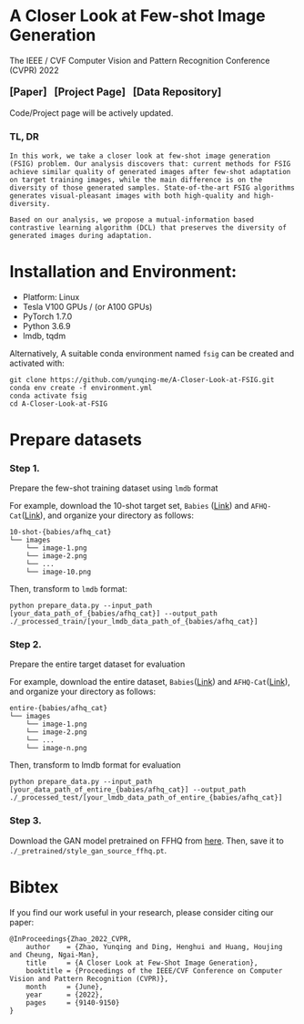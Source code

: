 # A Closer Look at Few-shot Image Generation
The IEEE / CVF Computer Vision and Pattern Recognition Conference (CVPR) 2022


<p align='left' style="text-align:left;font-size:1.3em;">
<b>
    [<a href="https://arxiv.org/abs/2205.03805" target="_blank" style="text-decoration: none;">Paper</a>]&nbsp;&nbsp;
    [<a href="https://yunqing-me.github.io/A-Closer-Look-at-FSIG/" target="_blank" style="text-decoration: none;">Project Page</a>]&nbsp;&nbsp;
    [<a href="https://drive.google.com/drive/folders/1GkiYFeUd85nDNsrLG52J-xz-jLjiKED3" target="_blank" style="text-decoration: none;">Data Repository</a>]
    
</b>
</p>

Code/Project page will be actively updated.

### TL, DR

```
In this work, we take a closer look at few-shot image generation (FSIG) problem. Our analysis discovers that: current methods for FSIG achieve similar quality of generated images after few-shot adaptation on target training images, while the main difference is on the diversity of those generated samples. State-of-the-art FSIG algorithms generates visual-pleasant images with both high-quality and high-diversity.

Based on our analysis, we propose a mutual-information based contrastive learning algorithm (DCL) that preserves the diversity of generated images during adaptation. 
```

# Installation and Environment:

- Platform: Linux
- Tesla V100 GPUs / (or A100 GPUs)
- PyTorch 1.7.0
- Python 3.6.9
- lmdb, tqdm

Alternatively, A suitable conda environment named `fsig` can be created and activated with:
```
git clone https://github.com/yunqing-me/A-Closer-Look-at-FSIG.git
conda env create -f environment.yml
conda activate fsig
cd A-Closer-Look-at-FSIG
```

# Prepare datasets

### Step 1. 
Prepare the few-shot training dataset using `lmdb` format

For example, download the 10-shot target set, `Babies` ([Link](https://drive.google.com/file/d/1P8JMLq2Kk61MbEZDgwytqXxfrhG-NqcR/view?usp=sharing)) and `AFHQ-Cat`([Link](https://drive.google.com/file/d/1zgacEE0jiiDxttbK81fk6miY_4Ithhw-/view?usp=sharing)), and organize your directory as follows:

~~~
10-shot-{babies/afhq_cat}
└── images		
    └── image-1.png
    └── image-2.png
    └── ...
    └── image-10.png
~~~

Then, transform to `lmdb` format:

`python prepare_data.py --input_path [your_data_path_of_{babies/afhq_cat}] --output_path ./_processed_train/[your_lmdb_data_path_of_{babies/afhq_cat}]`

### Step 2. 
Prepare the entire target dataset for evaluation

For example, download the entire dataset, `Babies`([Link](https://drive.google.com/file/d/1xBpBRmPRoVXsWerv_zx4kQ4nDQUOsqu_/view?usp=share_link)) and `AFHQ-Cat`([Link](https://drive.google.com/file/d/1_-cDkzqz3LlotXSYMBXZLterSQe4fR7S/view?usp=share_link)), and organize your directory as follows:

~~~
entire-{babies/afhq_cat}
└── images		
    └── image-1.png
    └── image-2.png
    └── ...
    └── image-n.png
~~~

Then, transform to lmdb format for evaluation

`python prepare_data.py --input_path [your_data_path_of_entire_{babies/afhq_cat}] --output_path ./_processed_test/[your_lmdb_data_path_of_entire_{babies/afhq_cat}]`

### Step 3. 
Download the GAN model pretrained on FFHQ from [here](https://drive.google.com/file/d/1TQ_6x74RPQf03mSjtqUijM4MZEMyn7HI/view). Then, save it to `./_pretrained/style_gan_source_ffhq.pt`.

# Bibtex
If you find our work useful in your research, please consider citing our paper:
```
@InProceedings{Zhao_2022_CVPR,
    author    = {Zhao, Yunqing and Ding, Henghui and Huang, Houjing and Cheung, Ngai-Man},
    title     = {A Closer Look at Few-Shot Image Generation},
    booktitle = {Proceedings of the IEEE/CVF Conference on Computer Vision and Pattern Recognition (CVPR)},
    month     = {June},
    year      = {2022},
    pages     = {9140-9150}
}
```